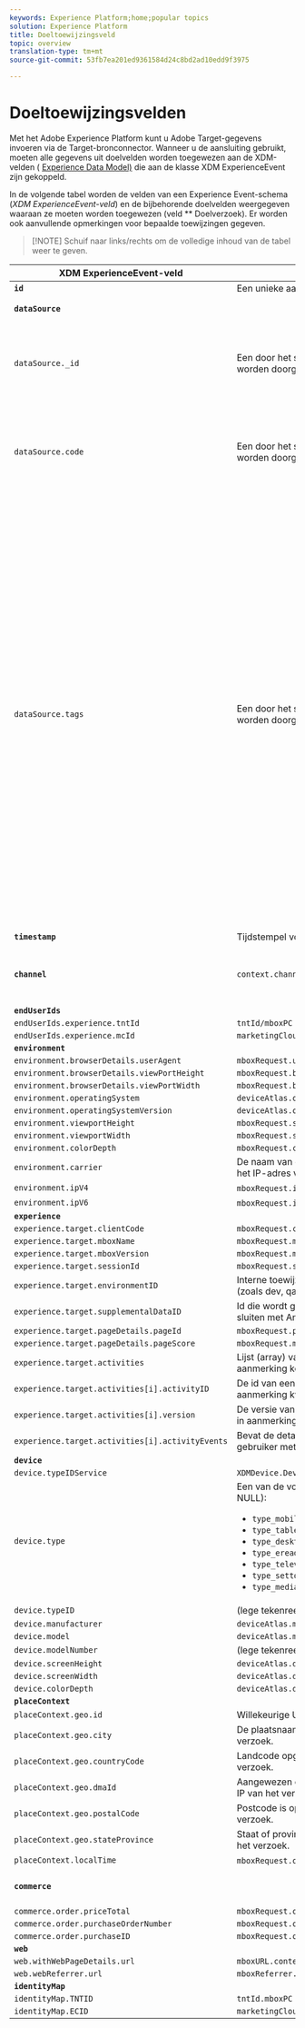 ```yaml
---
keywords: Experience Platform;home;popular topics
solution: Experience Platform
title: Doeltoewijzingsveld
topic: overview
translation-type: tm+mt
source-git-commit: 53fb7ea201ed9361584d24c8bd2ad10edd9f3975

---
```



# Doeltoewijzingsvelden

Met het Adobe Experience Platform kunt u Adobe Target-gegevens invoeren via de Target-bronconnector. Wanneer u de aansluiting gebruikt, moeten alle gegevens uit doelvelden worden toegewezen aan de XDM-velden ( [Experience Data Model)](../../../../xdm/home.md) die aan de klasse XDM ExperienceEvent zijn gekoppeld.

In de volgende tabel worden de velden van een Experience Event-schema (*XDM ExperienceEvent-veld*) en de bijbehorende doelvelden weergegeven waaraan ze moeten worden toegewezen (veld ** Doelverzoek). Er worden ook aanvullende opmerkingen voor bepaalde toewijzingen gegeven.

>[!NOTE] Schuif naar links/rechts om de volledige inhoud van de tabel weer te geven.

| XDM ExperienceEvent-veld | Veld voor doelaanvraag | Notities |
| ------------------------- | -------------------- | ----- |
| **`id`** | Een unieke aanvraag-id |
| **`dataSource`** |  | Gevormd aan &quot;1&quot;voor alle cliënten. |
| `dataSource._id` | Een door het systeem gegenereerde waarde die niet kan worden doorgegeven met de aanvraag. | De unieke id van deze gegevensbron. Dit zou worden verstrekt door het individu of het systeem dat de gegevensbron creeerde. |
| `dataSource.code` | Een door het systeem gegenereerde waarde die niet kan worden doorgegeven met de aanvraag. | Een sneltoets naar de volledige @id. U kunt ten minste een van de code of @id gebruiken. Soms wordt deze code de integratiecode van de gegevensbron genoemd. |
| `dataSource.tags` | Een door het systeem gegenereerde waarde die niet kan worden doorgegeven met de aanvraag. | Tags worden gebruikt om aan te geven hoe aliassen die door een bepaalde gegevensbron worden vertegenwoordigd, door toepassingen met die aliassen moeten worden geïnterpreteerd.<br><br>Voorbeelden:<br><ul><li>`isAVID`: Gegevensbronnen die de bezoeker-id&#39;s van Analytics vertegenwoordigen.</li><li>`isCRSKey`: Gegevensbronnen die aliassen vertegenwoordigen die als sleutels in CRS zouden moeten worden gebruikt.</li></ul>De markeringen worden geplaatst wanneer de gegevensbron wordt gecreeerd maar zij zijn ook inbegrepen in pijpleidingsberichten wanneer het van verwijzingen voorzien van een bepaalde gegevensbron. |
| **`timestamp`** | Tijdstempel voor gebeurtenis |
| **`channel`** | `context.channel` | Werkt alleen met weergave. De opties zijn &quot;web&quot; en &quot;mobiel&quot;, waarbij &quot;web&quot; de standaardwaarde is. |
| **`endUserIds`** |
| `endUserIds.experience.tntId` | `tntId/mboxPC` |
| `endUserIds.experience.mcId` | `marketingCloudVisitorId` |
| **`environment`** |
| `environment.browserDetails.userAgent` | `mboxRequest.userAgent` |
| `environment.browserDetails.viewPortHeight` | `mboxRequest.browserHeight` |
| `environment.browserDetails.viewPortWidth` | `mboxRequest.browserWidth` |
| `environment.operatingSystem` | `deviceAtlas.osName` |
| `environment.operatingSystemVersion` | `deviceAtlas.osVersion` |
| `environment.viewportHeight` | `mboxRequest.screenHeight` |
| `environment.viewportWidth` | `mboxRequest.screenWidth` |
| `environment.colorDepth` | `mboxRequest.colorDepth` |
| `environment.carrier` | De naam van de mobiele provider is opgelost op basis van het IP-adres van het verzoek. |
| `environment.ipV4` | `mboxRequest.ipAddress` (indien in V4-indeling) |
| `environment.ipV6` | `mboxRequest.ipAddress` (indien in V6-indeling) |
| **`experience`** |
| `experience.target.clientCode` | `mboxRequest.client` |
| `experience.target.mboxName` | `mboxRequest.mboxName` |
| `experience.target.mboxVersion` | `mboxRequest.mboxVersion` |
| `experience.target.sessionId` | `mboxRequest.sessionId` |
| `experience.target.environmentID` | Interne toewijzing van het doel voor klant-bepaalde milieu&#39;s (zoals dev, qa, of prod). |
| `experience.target.supplementalDataID` | Id die wordt gebruikt om Target-gebeurtenissen aan te sluiten met Analytics-gebeurtenissen |
| `experience.target.pageDetails.pageId` | `mboxRequest.pageId` |
| `experience.target.pageDetails.pageScore` | `mboxRequest.mboxPageValue` |
| `experience.target.activities` | Lijst (array) van activiteiten waarvoor de bezoeker in aanmerking komt |
| `experience.target.activities[i].activityID` | De id van een bepaalde activiteit waarvoor de bezoeker in aanmerking kwam |
| `experience.target.activities[i].version` | De versie van een bepaalde activiteit waarvoor de bezoeker in aanmerking kwam |
| `experience.target.activities[i].activityEvents` | Bevat de details van activiteitengebeurtenissen die de gebruiker met deze gebeurtenis heeft getroffen. |
| **`device`** |
| `device.typeIDService` | `XDMDevice.Device.TypeIDService.typeIDService_deviceatlas` |
| `device.type` | Een van de volgende eigenschappen van `deviceAtlas` (of NULL): <ul><li>`type_mobile`</li><li>`type_tablet`</li><li>`type_desktop`</li><li>`type_ereader`</li><li>`type_television`</li><li>`type_settop`</li><li>`type_mediaplayer`</li></ul> |
| `device.typeID` | (lege tekenreeks) |
| `device.manufacturer` | `deviceAtlas.manufacturer` |
| `device.model` | `deviceAtlas.model` |
| `device.modelNumber` | (lege tekenreeks) |
| `device.screenHeight` | `deviceAtlas.displayHeight` |
| `device.screenWidth` | `deviceAtlas.displayWidth` |
| `device.colorDepth` | `deviceAtlas.displayColorDepth` |
| **`placeContext`** |
| `placeContext.geo.id` | Willekeurige UUID (verplicht) |
| `placeContext.geo.city` | De plaatsnaam is opgelost op basis van het IP-adres van het verzoek. |
| `placeContext.geo.countryCode` | Landcode opgelost op basis van het IP-adres van het verzoek. |
| `placeContext.geo.dmaId` | Aangewezen code van het Gebied van de Markt die op het IP van het verzoek adres wordt opgelost. |
| `placeContext.geo.postalCode` | Postcode is opgelost op basis van het IP-adres van het verzoek. |
| `placeContext.geo.stateProvince` | Staat of provincie opgelost op basis van het IP-adres van het verzoek. |
| `placeContext.localTime` | `mboxRequest.offsetTime` + `mboxRequest.currentServerTime` |
| **`commerce`** |  | Stel dit alleen in als de aanvraag ordergegevens bevat. |
| `commerce.order.priceTotal` | `mboxRequest.orderTotal` |
| `commerce.order.purchaseOrderNumber` | `mboxRequest.orderId` |
| `commerce.order.purchaseID` | `mboxRequest.orderId` |
| **`web`** |
| `web.withWebPageDetails.url` | `mboxURL.context.address.url` |
| `web.webReferrer.url` | `mboxReferrer.context.address.url` |
| **`identityMap`** |
| `identityMap.TNTID` | `tntId.mboxPC` |
| `identityMap.ECID` | `marketingCloudVisitorId` |

